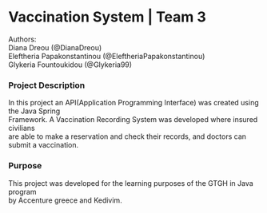 <h1>Vaccination System | Team 3</h1>
Authors: 
<br>Diana Dreou (@DianaDreou)
<br>Eleftheria Papakonstantinou (@EleftheriaPapakonstantinou)
<br>Glykeria Fountoukidou (@Glykeria99)

<h3>Project Description </h3>

In this project an API(Application Programming Interface) was created using the Java Spring 
<br> Framework. A Vaccination Recording System was developed where insured civilians 
<br> are able to make a reservation and check their records, and doctors can submit a vaccination. 

<h3> Purpose </h3>

This project was developed for the learning purposes of the GTGH in Java program
<br> by Accenture greece and Kedivim.

